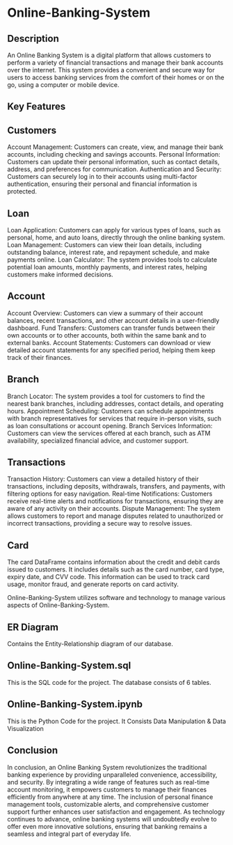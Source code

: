 # Online-Banking-System

## Description

An Online Banking System is a digital platform that allows customers to perform a variety of financial transactions and manage their bank accounts over the internet. This system provides a convenient and secure way for users to access banking services from the comfort of their homes or on the go, using a computer or mobile device.

## Key Features

## Customers
Account Management: Customers can create, view, and manage their bank accounts, including checking and savings accounts.
Personal Information: Customers can update their personal information, such as contact details, address, and preferences for communication.
Authentication and Security: Customers can securely log in to their accounts using multi-factor authentication, ensuring their personal and financial information is protected.
## Loan
Loan Application: Customers can apply for various types of loans, such as personal, home, and auto loans, directly through the online banking system.
Loan Management: Customers can view their loan details, including outstanding balance, interest rate, and repayment schedule, and make payments online.
Loan Calculator: The system provides tools to calculate potential loan amounts, monthly payments, and interest rates, helping customers make informed decisions.
## Account
Account Overview: Customers can view a summary of their account balances, recent transactions, and other account details in a user-friendly dashboard.
Fund Transfers: Customers can transfer funds between their own accounts or to other accounts, both within the same bank and to external banks.
Account Statements: Customers can download or view detailed account statements for any specified period, helping them keep track of their finances.
## Branch
Branch Locator: The system provides a tool for customers to find the nearest bank branches, including addresses, contact details, and operating hours.
Appointment Scheduling: Customers can schedule appointments with branch representatives for services that require in-person visits, such as loan consultations or account opening.
Branch Services Information: Customers can view the services offered at each branch, such as ATM availability, specialized financial advice, and customer support.
## Transactions
Transaction History: Customers can view a detailed history of their transactions, including deposits, withdrawals, transfers, and payments, with filtering options for easy navigation.
Real-time Notifications: Customers receive real-time alerts and notifications for transactions, ensuring they are aware of any activity on their accounts.
Dispute Management: The system allows customers to report and manage disputes related to unauthorized or incorrect transactions, providing a secure way to resolve issues.

## Card
The card DataFrame contains information about the credit and debit cards issued to customers. It includes details such as the card number, card type, expiry date, and CVV code. This information can be used to track card usage, monitor fraud, and generate reports on card activity.

Online-Banking-System utilizes software and technology to manage various aspects of Online-Banking-System.


## ER Diagram

Contains the Entity-Relationship diagram of our database.

## Online-Banking-System.sql

This is the SQL code for the project. The database consists of 6 tables.

## Online-Banking-System.ipynb

This is the Python Code for the project. It Consists Data Manipulation & Data Visualization

## Conclusion

In conclusion, an Online Banking System revolutionizes the traditional banking experience by providing unparalleled convenience, accessibility, and security. By integrating a wide range of features such as real-time account monitoring, it empowers customers to manage their finances efficiently from anywhere at any time. The inclusion of personal finance management tools, customizable alerts, and comprehensive customer support further enhances user satisfaction and engagement. As technology continues to advance, online banking systems will undoubtedly evolve to offer even more innovative solutions, ensuring that banking remains a seamless and integral part of everyday life.
